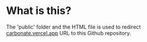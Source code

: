 # What is this?
The 'public' folder and the HTML file is used to redirect [carbonate.vercel.app](https://carbonate.vercel.app) URL to this Github repository.
